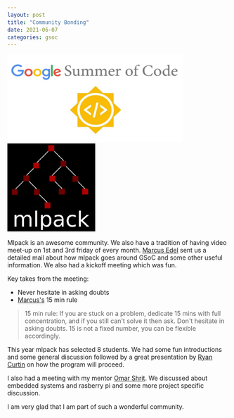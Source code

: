 ```yaml
---
layout: post
title: "Community Bonding"
date: 2021-06-07
categories: gsoc
---
```

<img src="/images/gsoc-logo.png" width=400 height=200>  

<img src="/images/mlpack-logo.png">  

Mlpack is an awesome community. We also have a tradition of having video meet-up on 1st and 3rd friday of every month.
[Marcus Edel](https://github.com/zoq) sent us a detailed mail about how mlpack goes around GSoC and some other useful information.
We also had a kickoff meeting which was fun.

Key takes from the meeting:
* Never hesitate in asking doubts
* [Marcus's](https://github.com/zoq) 15 min rule


> 15 min rule: If you are stuck on a problem, dedicate 15 mins with full concentration, and if you still can't solve it then ask. Don't hesitate in asking doubts.
> 15 is not a fixed number, you can be flexible accordingly.

This year mlpack has selected 8 students. We had some fun introductions and some general discussion followed by a great presentation
by [Ryan Curtin](https://github.com/rcurtin) on how the program will proceed.

I also had a meeting with my mentor [Omar Shrit](https://github.com/shrit). We discussed about embedded systems and rasberry pi and
some more project specific discussion.

I am very glad that I am part of such a wonderful community.
